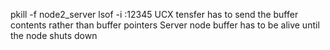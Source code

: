 pkill -f node2_server
lsof -i :12345
UCX tensfer has to send the buffer contents rather than buffer pointers 
Server node buffer has to be alive until the node shuts down